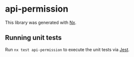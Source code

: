 # api-permission

This library was generated with [Nx](https://nx.dev).

## Running unit tests

Run `nx test api-permission` to execute the unit tests via [Jest](https://jestjs.io).
